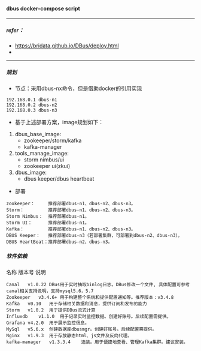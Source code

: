 #### dbus docker-compose script
----
##### refer：
- https://bridata.github.io/DBus/deploy.html
- 
-------------
##### 规划
- 节点：采用dbus-nx命令，但是借助docker的引用实现
```
192.168.0.1 dbus-n1
192.168.0.2 dbus-n2
192.168.0.3 dbus-n3
```
- 基于上述部署方案，image规划如下：
1. dbus_base_image:
    + zookeeper/storm/kafka
    + kafka-manager
2. tools_manage_image:
    + storm nimbus/ui
    + zookeeper ui(zkui)
3. dbus_image:
    + dbus keeper/dbus heartbeat

- 部署
```
zookeeper：     推荐部署dbus-n1、dbus-n2、dbus-n3。
Storm：         推荐部署dbus-n1、dbus-n2、dbus-n3。
Storm Nimbus：  推荐部署dbus-n1。
Storm UI：      推荐部署dbus-n1。
Kafka：         推荐部署dbus-n1、dbus-n2、dbus-n3。
DBUS Keeper：   推荐部署dbus-n3（若部署集群，可部署到dbus-n2、dbus-n3）。
DBUS HeartBeat：推荐部署dbus-n2、dbus-n3。
```

##### 软件依赖

名称	版本号	说明
```
Canal	v1.0.22	DBus用于实时抽取binlog日志。DBus修改一个文件, 具体配置可参考canal相关支持说明，支持mysql5.6，5.7
Zookeeper	v3.4.6+	用于构建整个系统和提供配置通知等。推荐版本：v3.4.8
Kafka	v0.10	用于存储相关数据和消息，提供订阅和发布的能力
Storm	v1.0.2	用于提供DBus流式计算
Influxdb	v1.1.0	用于记录实时监控数据。创建好账号。后续配置需提供。
Grafana	v4.2.0	用于展示监控信息。
MySql	v5.6.x	创建数据库dbusmgr。创建好账号。后续配置需提供。
Nginx	v1.9.3	用于存放静态html、js文件及反向代理。
kafka-manager	v1.3.3.4	选装。用于便捷地查看、管理Kafka集群。建议安装。
```
